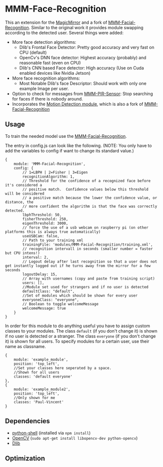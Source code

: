 # MMM-Face-Recognition
This an extension for the [MagicMirror](https://github.com/MichMich/MagicMirror) and a fork of [MMM-Facial-Recognition](https://github.com/paviro/MMM-Facial-Recognition). Similar to the original work it provides module swapping according to the detected user.
Several things were added:
- More face detection algorithms:
    - Dlib's Frontal Face Detector: Pretty good accuracy and very fast on CPU (default)
    - OpenCv's DNN face detector: Highest accuracy (probably) and reasonable fast (even on CPU)
    - Dlib's CNN based Face detector: High accuracy (Use on Cuda enabled devices like Nvidia Jetson)
- More face recognition algorithms:
    - Most Notable Dlib's face Descriptor: Should work with only one example Image per user.
- Option to check for messages from [MMM-PIR-Sensor](https://github.com/paviro/MMM-PIR-Sensor): Stop searching for faces if there is nobody around.
- Incorporates the [Motion Detection module](https://github.com/dmcinnes/MMM-Motion-Detection), which is also a fork of [MMM-Facial-Recognition](https://github.com/paviro/MMM-Facial-Recognition)


## Usage
To train the needed model use the [MMM-Facial-Recognition](https://github.com/paviro/MMM-Facial-Recognition).

The entry in config.js can look like the following. (NOTE: You only have to add the variables to config if want to change its standard value.)

```
{
	module: 'MMM-Facial-Recognition',
	config: {
		// 1=LBPH | 2=Fisher | 3=Eigen
		recognitionAlgorithm: 1,
		// Threshold for the confidence of a recognized face before it's considered a
		// positive match.  Confidence values below this threshold will be considered
		// a positive match because the lower the confidence value, or distance, the
		// more confident the algorithm is that the face was correctly detected.
		lbphThreshold: 50,
		fisherThreshold: 250,
		eigenThreshold: 3000,
		// force the use of a usb webcam on raspberry pi (on other platforms this is always true automatically)
		useUSBCam: false,
		// Path to your training xml
		trainingFile: 'modules/MMM-Facial-Recognition/training.xml',
		// recognition intervall in seconds (smaller number = faster but CPU intens!)
		interval: 2,
		// Logout delay after last recognition so that a user does not get instantly logged out if he turns away from the mirror for a few seconds
		logoutDelay: 15,
		// Array with usernames (copy and paste from training script)
		users: [],
		//Module set used for strangers and if no user is detected
		defaultClass: "default",
		//Set of modules which should be shown for every user
		everyoneClass: "everyone",
		// Boolean to toggle welcomeMessage
		welcomeMessage: true
	}
}
```

In order for this module to do anything useful you have to assign custom classes to your modules. The class `default` (if you don't change it) is shown if no user is detected or a stranger. The class `everyone` (if you don't change it) is shown for all users. To specify modules for a certain user, use their name as classname.

```
{
	module: 'example_module',
	position: 'top_left',
	//Set your classes here seperated by a space.
	//Shown for all users
	classes: 'default everyone'
},
{
	module: 'example_module2',
	position: 'top_left',
	//Only shown for me
	classes: 'Paul-Vincent'
}
```

## Dependencies
- [python-shell](https://www.npmjs.com/package/python-shell) (installed via `npm install`)
- [OpenCV](http://opencv.org) (`sudo apt-get install libopencv-dev python-opencv`)
- [Dlib]()

## Optimization



